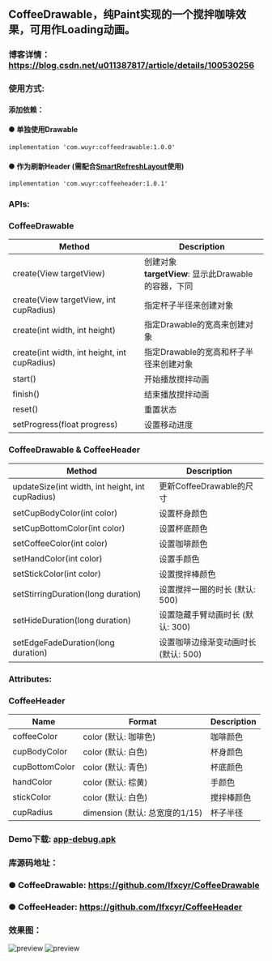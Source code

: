 ##  CoffeeDrawable，纯Paint实现的一个搅拌咖啡效果，可用作Loading动画。
### 博客详情： <https://blog.csdn.net/u011387817/article/details/100530256>

### 使用方式:
#### 添加依赖：

#### ● 单独使用Drawable
```
implementation 'com.wuyr:coffeedrawable:1.0.0'
```

#### ● 作为刷新Header (需配合[SmartRefreshLayout](https://github.com/scwang90/SmartRefreshLayout)使用)
```
implementation 'com.wuyr:coffeeheader:1.0.1'
```


### APIs:
### CoffeeDrawable
|Method|Description|
|------|-----------|
|create(View targetView)|创建对象<br>**targetView**: 显示此Drawable的容器，下同|
|create(View targetView, int cupRadius)|指定杯子半径来创建对象|
|create(int width, int height)|指定Drawable的宽高来创建对象|
| create(int width, int height, int cupRadius)|指定Drawable的宽高和杯子半径来创建对象|
|start()|开始播放搅拌动画|
|finish()|结束播放搅拌动画|
|reset()|重置状态|
|setProgress(float progress) |设置移动进度|

### CoffeeDrawable & CoffeeHeader
|Method|Description|
|---------|-------------|
|updateSize(int width, int height, int cupRadius)|更新CoffeeDrawable的尺寸|
|setCupBodyColor(int color)|设置杯身颜色|
|setCupBottomColor(int color)|设置杯底颜色|
|setCoffeeColor(int color)|设置咖啡颜色|
|setHandColor(int color)|设置手颜色|
|setStickColor(int color)|设置搅拌棒颜色|
|setStirringDuration(long duration)|设置搅拌一圈的时长 (默认: 500)|
|setHideDuration(long duration)|设置隐藏手臂动画时长 (默认: 300)|
|setEdgeFadeDuration(long duration)|设置咖啡边缘渐变动画时长 (默认: 500)|

### Attributes:
### CoffeeHeader
|Name|Format|Description|
|----|-----|-----------|
|coffeeColor|color (默认: 咖啡色)|咖啡颜色|
|cupBodyColor|color (默认: 白色)|杯身颜色|
|cupBottomColor|color (默认: 青色)|杯底颜色|
|handColor|color (默认: 棕黄)|手颜色|
|stickColor|color (默认: 白色)|搅拌棒颜色|
|cupRadius|dimension (默认: 总宽度的1/15)|杯子半径|


### Demo下载: [app-debug.apk](https://github.com/wuyr/CoffeeDrawable/raw/master/app-debug.apk)
### 库源码地址： 
### ● CoffeeDrawable: <https://github.com/Ifxcyr/CoffeeDrawable>
### ● CoffeeHeader: <https://github.com/Ifxcyr/CoffeeHeader>

### 效果图：
![preview](https://github.com/wuyr/CoffeeDrawable/raw/master/previews/preview1.gif) ![preview](https://github.com/wuyr/CoffeeDrawable/raw/master/previews/preview2.gif)
